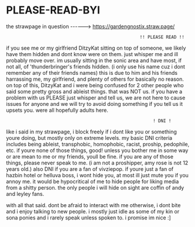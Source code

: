 # PLEASE-READ-BYI
the strawpage in question ------> https://gardengnostix.straw.page/

                                                       !! PLEASE READ !!

if you see me or my girlfriend DitzyKat sitting on top of someone, we likely have them hidden and dont know were on them. just whisper me and ill probably move over. im usually sitting in the sonic area and have most, if not all, of 'thunderbringer's friends hidden.
(i only use his name cuz i dont remember any of their friends names) this is due to him and his friends harrassing me, my girlfriend, and plenty of others for basically no reason. on top of this, DitzyKat and i were being confused for 2 other people who said some pretty gross and ableist things.
that was NOT us. if you have a problem with us PLEASE just whisper and tell us, we are not here to cause issues for anyone and we will try to avoid doing something if you tell us it upsets you. were all hopefully adults here.


                                                            ! DNI !
like i said in my strawpage, i block freely if i dont like you or something youre doing, but mostly only on extreme levels. my basic DNI criteria includes being ableist, transphobic, homophobic, racist, proship, pedophile, etc.
if youre none of those things, good! unless you bother me in some way or are mean to me or my friends, youll be fine. if you are any of those things, please never speak to me. (i am not a proshipper, amy rose is not 12 years old.)
also DNI if you are a fan of vivziepop. if youre just a fan of hazbin hotel or helluva boss, i wont hide you, at most ill just mute you if you annoy me. it would be hypocritical of me to hide people for liking media from a shitty person.
the only people i will hide on sight are coffin of andy and leyley fans. 

with all that said. dont be afraid to interact with me otherwise, i dont bite and i enjoy talking to new people. i mostly just idle as some of my kin or sona ponies and i rarely speak unless spoken to.
i promise im nice :]
